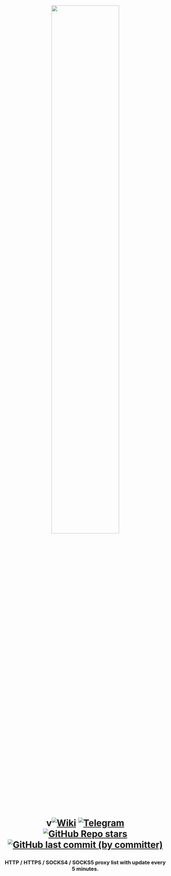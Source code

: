 <h1 align="center">
    
<img target="_blank" href="https://proxy.casals.ar" src="https://i.imgur.com/zT5gFNC.png" align="center" style="width: 65%;" /> <br>
v<a target="_blank" href="https://github.com/casals-ar/proxy.casals.ar/wiki">![Wiki](https://img.shields.io/badge/wiki-black?logo=wikipedia)</a>
<a target="_blank" href="https://t.me/casals_ar">![Telegram](https://img.shields.io/badge/telegram-blue?logo=telegram)</a>
<a target="_blank" href="https://github.com/casals-ar/proxy.casals.ar/stargazers">![GitHub Repo stars](https://img.shields.io/github/stars/casals-ar/proxy-list?style=flat)</a>
<a target="_blank" href="https://github.com/casals-ar/proxy-list/commits/main/">![GitHub last commit (by committer)](https://img.shields.io/github/last-commit/casals-ar/proxy-list)</a>
</h1>

<h3 align="center">HTTP / HTTPS / SOCKS4 / SOCKS5 proxy list with update every 5 minutes.</h3>
